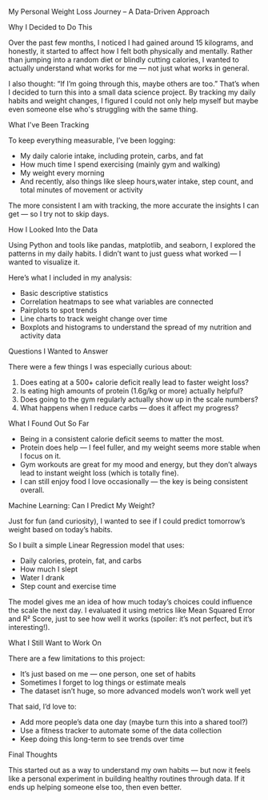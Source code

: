 My Personal Weight Loss Journey – A Data-Driven Approach

Why I Decided to Do This

Over the past few months, I noticed I had gained around 15 kilograms, and honestly, it started to affect how I felt both physically and mentally. Rather than jumping into a random diet or blindly cutting calories, I wanted to actually understand what works for me — not just what works in general.

I also thought: “If I’m going through this, maybe others are too.” That’s when I decided to turn this into a small data science project. By tracking my daily habits and weight changes, I figured I could not only help myself but maybe even someone else who's struggling with the same thing.

What I've Been Tracking

To keep everything measurable, I’ve been logging:
- My daily calorie intake, including protein, carbs, and fat
- How much time I spend exercising (mainly gym and walking)
- My weight every morning
- And recently, also things like sleep hours,water intake, step count, and total minutes of movement or activity

The more consistent I am with tracking, the more accurate the insights I can get — so I try not to skip days.

How I Looked Into the Data

Using Python and tools like pandas, matplotlib, and seaborn, I explored the patterns in my daily habits. I didn’t want to just guess what worked — I wanted to visualize it.

Here’s what I included in my analysis:
- Basic descriptive statistics
- Correlation heatmaps to see what variables are connected
- Pairplots to spot trends
- Line charts to track weight change over time
- Boxplots and histograms to understand the spread of my nutrition and activity data

Questions I Wanted to Answer

There were a few things I was especially curious about:

1. Does eating at a 500+ calorie deficit really lead to faster weight loss?
2. Is eating high amounts of protein (1.6g/kg or more) actually helpful?
3. Does going to the gym regularly actually show up in the scale numbers?
4. What happens when I reduce carbs — does it affect my progress?

What I Found Out So Far

- Being in a consistent calorie deficit seems to matter the most.
- Protein does help — I feel fuller, and my weight seems more stable when I focus on it.
- Gym workouts are great for my mood and energy, but they don’t always lead to instant weight loss (which is totally fine).
- I can still enjoy food I love occasionally — the key is being consistent overall.

Machine Learning: Can I Predict My Weight?

Just for fun (and curiosity), I wanted to see if I could predict tomorrow’s weight based on today’s habits.

So I built a simple Linear Regression model that uses:
- Daily calories, protein, fat, and carbs
- How much I slept
- Water I drank
- Step count and exercise time

The model gives me an idea of how much today’s choices could influence the scale the next day. I evaluated it using metrics like Mean Squared Error and R² Score, just to see how well it works (spoiler: it’s not perfect, but it’s interesting!).

What I Still Want to Work On

There are a few limitations to this project:
- It’s just based on me — one person, one set of habits
- Sometimes I forget to log things or estimate meals
- The dataset isn’t huge, so more advanced models won’t work well yet

That said, I’d love to:
- Add more people’s data one day (maybe turn this into a shared tool?)
- Use a fitness tracker to automate some of the data collection
- Keep doing this long-term to see trends over time

Final Thoughts

This started out as a way to understand my own habits — but now it feels like a personal experiment in building healthy routines through data. If it ends up helping someone else too, then even better.
